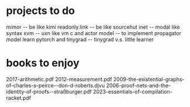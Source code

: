 # projects to do

mimor -- be like kimi
readonly.link -- be like sourcehut
inet -- modal like syntax
xvm -- uxn like vm
c and actor model -- to implement propagator model
learn pytorch and tinygrad -- tinygrad v.s. little learner

# books to enjoy

2017-arithmetic.pdf
2012-measurement.pdf
2009-the-existential-graphs-of-charles-s-peirce--don-d-roberts.djvu
2006-proof-nets-and-the-identity-of-proofs--straßburger.pdf
2023-essentials-of-compilation-racket.pdf
